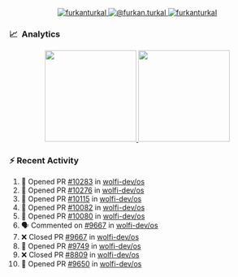 <p align="center">
  <a href="https://linkedin.com/in/furkanturkal" target="blank">
    <img src="https://img.shields.io/badge/linkedin-%230077B5.svg?&style=for-the-badge&logo=linkedin&logoColor=white" alt="furkanturkal" />
  </a>
  <a href="https://medium.com/@furkan.turkal" target="blank">
    <img src="https://img.shields.io/badge/medium-%2312100E.svg?&style=for-the-badge&logo=medium&logoColor=white" alt="@furkan.turkal" />
  </a>
  <a href="https://twitter.com/furkanturkaI" target="blank">
    <img src="https://img.shields.io/badge/Twitter-1DA1F2?style=for-the-badge&logo=twitter&logoColor=white" alt="furkanturkaI" />
  </a>
</p>

### 📈 &nbsp;Analytics

<p align="center">
  <a href="https://coderstats.net/github/#Dentrax">
    <img height="180em" src="https://github-readme-stats-eight-theta.vercel.app/api?username=Dentrax&show_icons=true&theme=algolia&include_all_commits=true&count_private=true&line_height=26"/>
    <img height="180em" src="https://github-readme-stats-eight-theta.vercel.app/api/top-langs/?username=Dentrax&layout=compact&langs_count=8&theme=algolia&line_height=26"/>
  </a>
</p>

### :zap: Recent Activity

<!--START_SECTION:activity-->
1. 💪 Opened PR [#10283](https://github.com/wolfi-dev/os/pull/10283) in [wolfi-dev/os](https://github.com/wolfi-dev/os)
2. 💪 Opened PR [#10276](https://github.com/wolfi-dev/os/pull/10276) in [wolfi-dev/os](https://github.com/wolfi-dev/os)
3. 💪 Opened PR [#10115](https://github.com/wolfi-dev/os/pull/10115) in [wolfi-dev/os](https://github.com/wolfi-dev/os)
4. 💪 Opened PR [#10082](https://github.com/wolfi-dev/os/pull/10082) in [wolfi-dev/os](https://github.com/wolfi-dev/os)
5. 💪 Opened PR [#10080](https://github.com/wolfi-dev/os/pull/10080) in [wolfi-dev/os](https://github.com/wolfi-dev/os)
6. 🗣 Commented on [#9667](https://github.com/wolfi-dev/os/pull/9667#issuecomment-1861305434) in [wolfi-dev/os](https://github.com/wolfi-dev/os)
7. ❌ Closed PR [#9667](https://github.com/wolfi-dev/os/pull/9667) in [wolfi-dev/os](https://github.com/wolfi-dev/os)
8. 💪 Opened PR [#9749](https://github.com/wolfi-dev/os/pull/9749) in [wolfi-dev/os](https://github.com/wolfi-dev/os)
9. ❌ Closed PR [#8809](https://github.com/wolfi-dev/os/pull/8809) in [wolfi-dev/os](https://github.com/wolfi-dev/os)
10. 💪 Opened PR [#9650](https://github.com/wolfi-dev/os/pull/9650) in [wolfi-dev/os](https://github.com/wolfi-dev/os)
<!--END_SECTION:activity-->
